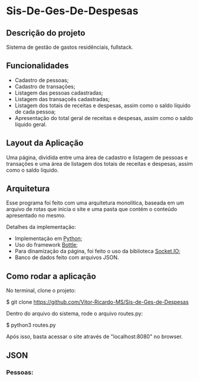 # Sis-De-Ges-De-Despesas 

## Descrição do projeto

Sistema de gestão de gastos residênciais, fullstack. 

## Funcionalidades

- Cadastro de pessoas;
- Cadastro de transações;
- Listagem das pessoas cadastradas;
- Listagem das transaçoẽs cadastradas;
- Listagem dos totais de receitas e despesas, assim como o saldo líquido de cada pessoa;
- Apresentação do total geral de receitas e despesas, assim como o saldo líquido geral.

## Layout da Aplicação

Uma página, dividida entre uma área de cadastro e listagem de pessoas e transações e uma área de listagem dos totais de receitas e despesas, assim como o saldo líquido.

## Arquitetura

Esse programa foi feito com uma arquitetura monolítica, baseada em um arquivo de rotas que inicia o site e uma pasta que contém o conteúdo apresentado no mesmo.

Detalhes da implementação:

- Implementação em [Python](https://www.python.org/downloads/);
- Uso do framework [Bottle](https://bottlepy.org/docs/dev/);
- Para dinamização da página, foi feito o uso da biblioteca [Socket.IO](https://socket.io/pt-br/);
- Banco de dados feito com arquivos JSON.

## Como rodar a aplicação

No terminal, clone o projeto: 

 $ git clone https://github.com/Vitor-Ricardo-MS/Sis-de-Ges-de-Despesas

Dentro do arquivo do sistema, rode o arquivo routes.py:

 $ python3 routes.py
 
Após isso, basta acessar o site através de "localhost:8080" no browser.

## JSON

### Pessoas:









